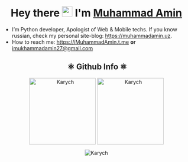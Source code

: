 <h1 align="center">
  Hey there <img src="https://media.giphy.com/media/hvRJCLFzcasrR4ia7z/giphy.gif" width="28">
   I'm <a href="https://iMuhammadAmin.t.me/">Muhammad Amin</a>
</h1>

- I’m Python developer, Apologist of Web & Mobile techs. If you know russian, check my personal site-blog: https://muhammadamin.uz.
- How to reach me: https://iMuhammadAmin.t.me  **or** imukhammadamin27@gmail.com

<h2 align=center>&nbsp;⚛️ Github Info ⚛️</h2>

<p align="center"><img height="180em" src="https://github-readme-stats.vercel.app/api?username=imuhammadamin&hide_border=true&count_private=true&show_icons=true&theme=radical" alt="Karych" align = "center"/>
<img height="180em" src="https://github-readme-stats.vercel.app/api/top-langs?username=imuhammadamin&show_icons=true&locale=en&layout=compact&hide_border=true&theme=radical" alt="Karych" align = "center"/></p>

<p align="center"><img src="https://github-readme-streak-stats.herokuapp.com/?user=imuhammadamin&theme=black-ice&hide_border=true&stroke=0000&background=0D1117&ring=e05397&fire=e05397&currStreakLabel=e05397" alt="Karych" /></p>

